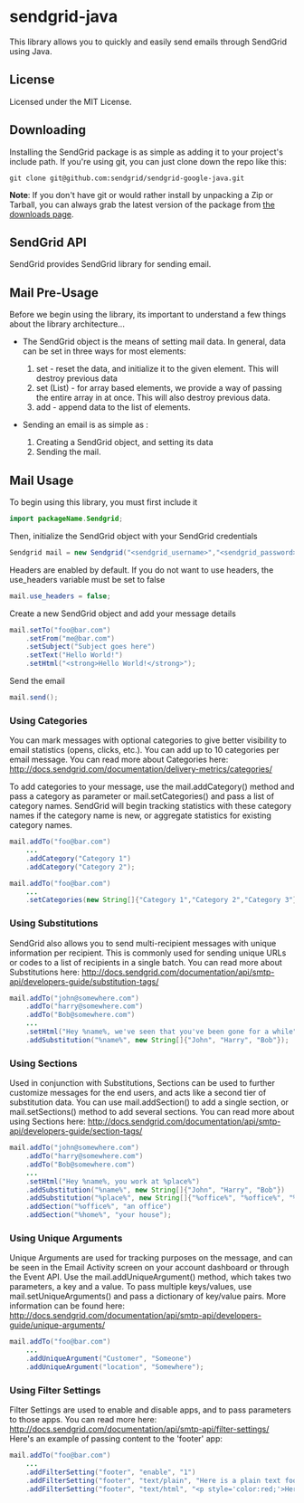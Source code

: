 # sendgrid-java #
This library allows you to quickly and easily send emails through SendGrid using Java.
 
## License ##
Licensed under the MIT License.

## Downloading ##

Installing the SendGrid package is as simple as adding it to your project's include path.  If you're using git, you can just clone down the repo like this:

```
git clone git@github.com:sendgrid/sendgrid-google-java.git
```

__Note__: If you don't have git or would rather install by unpacking a Zip or Tarball, you can always grab the latest version of the package from [the downloads page](https://github.com/sendgrid/sendgrid-google-java/archive/master.zip). 


## SendGrid API ##
SendGrid provides SendGrid library for sending email.


## Mail Pre-Usage ##

Before we begin using the library, its important to understand a few things about the library architecture...

* The SendGrid object is the means of setting mail data. In general, data can be set in three ways for most elements:
  1. set - reset the data, and initialize it to the given element. This will destroy previous data
  2. set (List) - for array based elements, we provide a way of passing the entire array in at once. This will also destroy previous data.
  3. add - append data to the list of elements.

* Sending an email is as simple as :
  1. Creating a SendGrid object, and setting its data
  2. Sending the mail.

## Mail Usage ##

To begin using this library, you must first include it

```java
import packageName.Sendgrid;
```

Then, initialize the SendGrid object with your SendGrid credentials

```java
Sendgrid mail = new Sendgrid("<sendgrid_username>","<sendgrid_password>");
```

Headers are enabled by default. If you do not want to use headers, the use_headers variable must be set to false

```java
mail.use_headers = false;
```

Create a new SendGrid object and add your message details

```java
mail.setTo("foo@bar.com")
    .setFrom("me@bar.com")
    .setSubject("Subject goes here")
    .setText("Hello World!")
    .setHtml("<strong>Hello World!</strong>");
```

Send the email

```java
mail.send();
```

### Using Categories ###

You can mark messages with optional categories to give better visibility to email statistics (opens, clicks, etc.). You can add up to 10 categories per email message. You can read more about Categories here: http://docs.sendgrid.com/documentation/delivery-metrics/categories/

To add categories to your message, use the mail.addCategory() method and pass a category as parameter or mail.setCategories() and pass a list of category names. SendGrid will begin tracking statistics with these category names if the category name is new, or aggregate statistics for existing category names.

```java
mail.addTo("foo@bar.com")
    ...
    .addCategory("Category 1")
    .addCategory("Category 2");
```

```java
mail.addTo("foo@bar.com")
    ...
    .setCategories(new String[]{"Category 1","Category 2","Category 3"});
```

### Using Substitutions ###

SendGrid also allows you to send multi-recipient messages with unique information per recipient. This is commonly used for sending unique URLs or codes to a list of recipients in a single batch. You can read more about Substitutions here: http://docs.sendgrid.com/documentation/api/smtp-api/developers-guide/substitution-tags/

```java
mail.addTo("john@somewhere.com")
    .addTo("harry@somewhere.com")
    .addTo("Bob@somewhere.com")
    ...
    .setHtml("Hey %name%, we've seen that you've been gone for a while")
    .addSubstitution("%name%", new String[]{"John", "Harry", "Bob"});
```

### Using Sections ###

Used in conjunction with Substitutions, Sections can be used to further customize messages for the end users, and acts like a second tier of substitution data. You can use mail.addSection() to add a single section, or mail.setSections() method to add several sections. You can read more about using Sections here: http://docs.sendgrid.com/documentation/api/smtp-api/developers-guide/section-tags/

```java
mail.addTo("john@somewhere.com")
    .addTo("harry@somewhere.com")
    .addTo("Bob@somewhere.com")
    ...
    .setHtml("Hey %name%, you work at %place%")
    .addSubstitution("%name%", new String[]{"John", "Harry", "Bob"})
    .addSubstitution("%place%", new String[]{"%office%", "%office%", "%home%"})
    .addSection("%office%", "an office")
    .addSection("%home%", "your house");
```

### Using Unique Arguments ###

Unique Arguments are used for tracking purposes on the message, and can be seen in the Email Activity screen on your account dashboard or through the Event API. Use the mail.addUniqueArgument() method, which takes two parameters, a key and a value. To pass multiple keys/values, use mail.setUniqueArguments() and pass a dictionary of key/value pairs. More information can be found here: http://docs.sendgrid.com/documentation/api/smtp-api/developers-guide/unique-arguments/

```java
mail.addTo("foo@bar.com")
    ...
    .addUniqueArgument("Customer", "Someone")
    .addUniqueArgument("location", "Somewhere");
```

### Using Filter Settings ###

Filter Settings are used to enable and disable apps, and to pass parameters to those apps. You can read more here: http://docs.sendgrid.com/documentation/api/smtp-api/filter-settings/
Here's an example of passing content to the 'footer' app:

```java
mail.addTo("foo@bar.com")
    ...
    .addFilterSetting("footer", "enable", "1")
    .addFilterSetting("footer", "text/plain", "Here is a plain text footer")
    .addFilterSetting("footer", "text/html", "<p style='color:red;'>Here is an HTML footer</p>");
```

